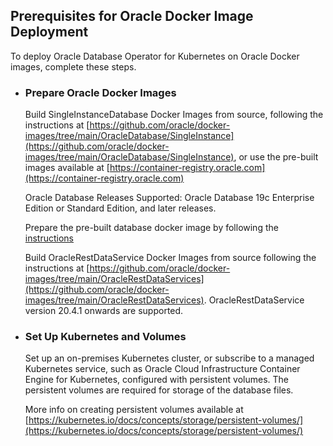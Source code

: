 ## Prerequisites for Oracle Docker Image Deployment
To deploy Oracle Database Operator for Kubernetes on Oracle Docker images, complete these steps. 

* ### Prepare Oracle Docker Images

  Build SingleInstanceDatabase Docker Images from source, following the instructions at [https://github.com/oracle/docker-images/tree/main/OracleDatabase/SingleInstance](https://github.com/oracle/docker-images/tree/main/OracleDatabase/SingleInstance), or
  use the pre-built images available at [https://container-registry.oracle.com](https://container-registry.oracle.com)

  Oracle Database Releases Supported: Oracle Database 19c Enterprise Edition or Standard Edition, and later releases.
  
  Prepare the pre-built database docker image by following the [instructions](https://github.com/oracle/docker-images/blob/main/OracleDatabase/SingleInstance/extensions/prebuiltdb/README.md)

  Build OracleRestDataService Docker Images from source following the instructions at [https://github.com/oracle/docker-images/tree/main/OracleRestDataServices](https://github.com/oracle/docker-images/tree/main/OracleRestDataServices).
  OracleRestDataService version 20.4.1 onwards are supported.

* ### Set Up Kubernetes and Volumes

  Set up an on-premises Kubernetes cluster, or subscribe to a managed Kubernetes service, such as Oracle Cloud Infrastructure Container Engine for Kubernetes, configured with persistent volumes. The persistent volumes are required for storage of the database files.

  More info on creating persistent volumes available at [https://kubernetes.io/docs/concepts/storage/persistent-volumes/](https://kubernetes.io/docs/concepts/storage/persistent-volumes/)

